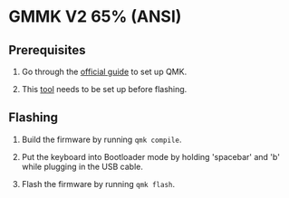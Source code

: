 # GMMK V2 65% (ANSI)

## Prerequisites

1. Go through the [official guide](https://docs.qmk.fm/newbs_getting_started) to set up QMK.

2. This [tool](https://github.com/WestberryTech/wb32-dfu-updater/tree/master) needs to be set up before flashing.

## Flashing

1. Build the firmware by running `qmk compile`.

2. Put the keyboard into Bootloader mode by holding 'spacebar' and 'b' while plugging in the USB cable.

3. Flash the firmware by running `qmk flash`.

